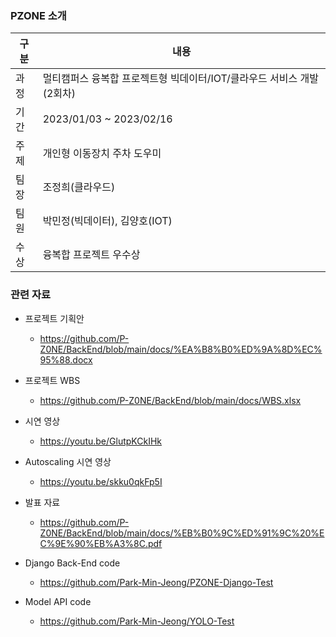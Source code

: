 

### PZONE 소개
| 구분  | 내용                                        |
|-----|-------------------------------------------|
| 과정  | 멀티캠퍼스 융복합 프로젝트형 빅데이터/IOT/클라우드 서비스 개발(2회차) |
| 기간  | 2023/01/03 ~ 2023/02/16                   |
| 주제  | 개인형 이동장치 주차 도우미                           |
| 팀장  | 조정희(클라우드)                                 |
| 팀원  | 박민정(빅데이터), 김양호(IOT)                       |
| 수상  | 융복합 프로젝트 우수상                              |


### 관련 자료
- 프로젝트 기획안
  - https://github.com/P-Z0NE/BackEnd/blob/main/docs/%EA%B8%B0%ED%9A%8D%EC%95%88.docx

- 프로젝트 WBS
  - https://github.com/P-Z0NE/BackEnd/blob/main/docs/WBS.xlsx

- 시연 영상   
  - https://youtu.be/GlutpKCkIHk

- Autoscaling 시연 영상
  - https://youtu.be/skku0qkFp5I

- 발표 자료
  - https://github.com/P-Z0NE/BackEnd/blob/main/docs/%EB%B0%9C%ED%91%9C%20%EC%9E%90%EB%A3%8C.pdf

- Django Back-End code 
  - https://github.com/Park-Min-Jeong/PZONE-Django-Test

- Model API code
  - https://github.com/Park-Min-Jeong/YOLO-Test
